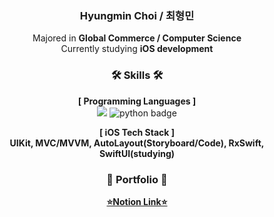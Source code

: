 <div align="center">
  
###  Hyungmin Choi / 최형민
Majored in **Global Commerce / Computer Science**<br> Currently studying **iOS development**<br>

### 🛠️ Skills 🛠️
**[ Programming Languages ]**<br>
<img src="https://img.shields.io/badge/swift-F05138?style=for-the-badge&logo=swift&logoColor=white"> 
![python badge](https://img.shields.io/badge/-PYTHON-%23F7DF1E?style=for-the-badge&logo=Python&logoColor=white&color=3776AB)

**[ iOS Tech Stack ]**<br>
**UIKit, MVC/MVVM, AutoLayout(Storyboard/Code), RxSwift, SwiftUI(studying)**

### 📖 Portfolio 📖
[**⭐️Notion Link⭐️**](https://organized-elderberry-847.notion.site/Hyungmin-Choi-9f148718e3264f65a03a377eb6d9bcaa)

</div>

